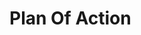 # Plan Of Action

<!-- -   Create Wireframe

-   Set Up the base HTML structure

-   Import Google Maps into the window

-   Add the text Store Locator

-   Add input box

-   Add Store List Container

-   Add individual store container -->
